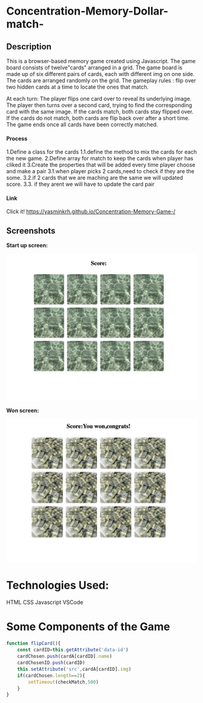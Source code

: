 # Concentration-Memory-Dollar-match-
## Description
This is a browser-based memory game created using Javascript.
The game board consists of twelve"cards" arranged in a grid. The game board is made up of six different pairs of cards, each with different img on one side. The cards are arranged randomly on the grid. The gameplay rules : flip over two hidden cards at a time to locate the ones that match.

At each turn:
The player flips one card over to reveal its underlying image.
The player then turns over a second card, trying to find the corresponding card with the same image.
If the cards match, both cards stay flipped over.
If the cards do not match, both cards are flip back over after a short time.
The game ends once all cards have been correctly matched.

#### Process
1.Define a class for the cards 
1.1.define the method to mix the cards  for each the new game.
2.Define array for match to keep the cards when player has cliked it
3.Create the properties that will be added every time player choose and make a pair
3.1.when player picks 2 cards,need to check if they are the some.
3.2.if 2 cards that we are maching are the same we will updated score.
3.3. if they arent we will have to update the card pair 
#### Link
Click it! https://yasminkrh.github.io/Concentration-Memory-Game-/

## Screenshots

**Start up screen:**

![](img/Screenshot%202023-03-10%20at%209.35.36%20AM.png)


**Won screen:**

![](img/Screenshot%202023-03-10%20at%209.36.24%20AM.png)

# Technologies Used:
HTML
CSS
Javascript
VSCode

# Some Components of the Game

```js
function flipCard(){
    const cardID=this.getAttribute('data-id')
    cardChosen.push(cardA[cardID].name)
    cardChosenID.push(cardID)
    this.setAttribute('src',cardA[cardID].img)
    if(cardChosen.length==2){
        setTimeout(checkMatch,500)
    }
}
```



